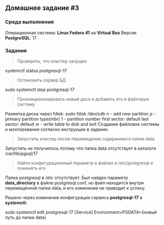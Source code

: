 ## Домашнее задание #3

### Среда выполнения

Операционная система: **Linux Fedora 41** на **Virtual Box** 
Версия  **PostgreSQL**: 17
### Задания

>Проверить, что кластер запущен

systemctl status postgresql-17

>Остановить сервер БД

sudo systemctl stop postgresql-17

>Проинициализировать новый диск и добавить его в файловую систему

Разметка диска через fdisk:
sudo fdisk /dev/sdb
n - add new partition
p - primary partition type(mbr)
1 - partition number
first sector: default
last sector: default
w - write table to disk and exit
Создание файловое системы и монтирование согласно инструкции в задании.

>Запустить кластер после перемещения содержимого папки data

Запустить не получилось потому что папка data отсутствует в каталоге /var/lib/pgsql/17

>Найти конфигурационный параметр в файлах в /etc/postgresql и поменять его

Папка postgresql в /etc отсутствует.
Был найден параметр **data_directory** в файле postgresql.conf, но файл находится внутри перемещённой папки data, и его изменение не приводит к успеху.

Решено через изменение конфигурации сервиса **postgresql-17** в **systemctl**:

sudo systemctl edit postgresql-17
[Service]
Environment=PGDATA={новый путь до папки data}


